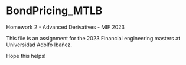 # BondPricing_MTLB
Homework 2 - Advanced Derivatives - MIF 2023

This file is an assignment for the 2023 Financial engineering masters at Universidad Adolfo Ibañez.

Hope this helps!
